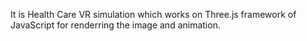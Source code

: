 It is Health Care VR simulation which works on Three.js framework of JavaScript for renderring the image and animation.
